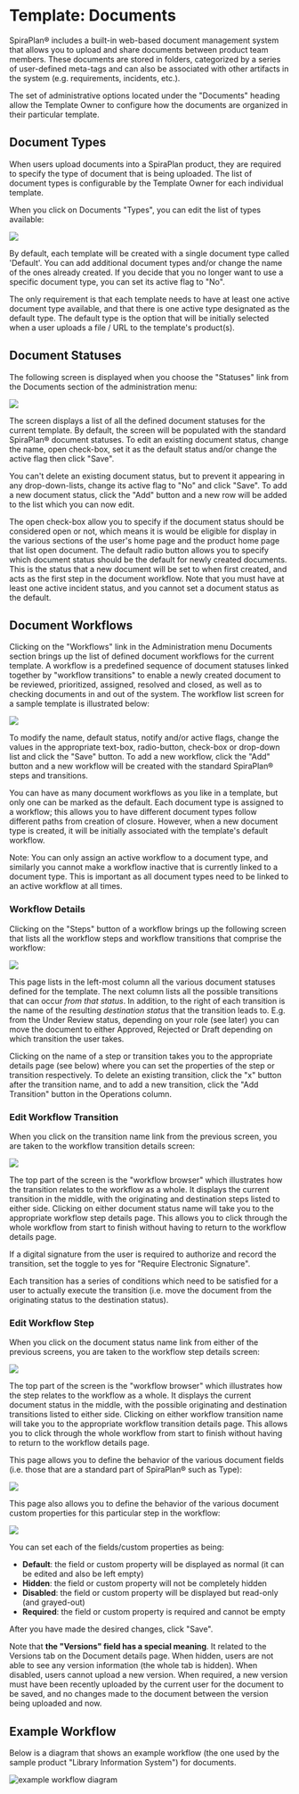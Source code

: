 # Template: Documents

SpiraPlan® includes a built-in web-based document management system that allows you to upload and share documents between product team members. These documents are stored in folders, categorized by a series of user-defined meta-tags and can also be associated with other artifacts in the system (e.g. requirements, incidents, etc.).

The set of administrative options located under the "Documents" heading allow the Template Owner to configure how the documents are organized in their particular template.


## Document Types

When users upload documents into a SpiraPlan product, they are required to specify the type of document that is being uploaded. The list of document types is configurable by the Template Owner for each individual template.

When you click on Documents "Types", you can edit the list of types available:

![](img/Template_Documents_128.png)

By default, each template will be created with a single document type called 'Default'. You can add additional document types and/or change the name of the ones already created. If you decide that you no longer want to use a specific document type, you can set its active flag to "No".

The only requirement is that each template needs to have at least one active document type available, and that there is one active type designated as the default type. The default type is the option that will be initially selected when a user uploads a file / URL to the template's product(s).


## Document Statuses

The following screen is displayed when you choose the "Statuses" link from the Documents section of the administration menu:

![](img/Template_Documents_129.png)

The screen displays a list of all the defined document statuses for the current template. By default, the screen will be populated with the standard SpiraPlan® document statuses. To edit an existing document status, change the name, open check-box, set it as the default status and/or change the active flag then click "Save".

You can't delete an existing document status, but to prevent it appearing in any drop-down-lists, change its active flag to "No" and click "Save". To add a new document status, click the "Add" button and a new row will be added to the list which you can now edit.

The open check-box allow you to specify if the document status should be considered open or not, which means it is would be eligible for display in the various sections of the user's home page and the product home page that list open document. The default radio button allows you to specify which document status should be the default for newly created documents. This is the status that a new document will be set to when first created, and acts as the first step in the document workflow. Note that you must have at least one active incident status, and you cannot set a document status as the default.


## Document Workflows

Clicking on the "Workflows" link in the Administration menu Documents section brings up the list of defined document workflows for the current template. A workflow is a predefined sequence of document statuses linked together by "workflow transitions" to enable a newly created document to be reviewed, prioritized, assigned, resolved and closed, as well as to checking documents in and out of the system. The workflow list screen for a sample template is illustrated below:

![](img/Template_Documents_130.png)

To modify the name, default status, notify and/or active flags, change the values in the appropriate text-box, radio-button, check-box or drop-down list and click the "Save" button. To add a new workflow, click the "Add" button and a new workflow will be created with the standard SpiraPlan® steps and transitions.

You can have as many document workflows as you like in a template, but only one can be marked as the default. Each document type is assigned to a workflow; this allows you to have different document types follow different paths from creation of closure. However, when a new document type is created, it will be initially associated with the template's default workflow.

Note: You can only assign an active workflow to a document type, and similarly you cannot make a workflow inactive that is currently linked to a document type. This is important as all document types need to be linked to an active workflow at all times.


### Workflow Details

Clicking on the "Steps" button of a workflow brings up the following screen that lists all the workflow steps and workflow transitions that comprise the workflow:

![](img/Template_Documents_131.png)

This page lists in the left-most column all the various document statuses defined for the template. The next column lists all the possible transitions that can occur *from that status*. In addition, to the right of each transition is the name of the resulting *destination status* that the transition leads to. E.g. from the Under Review status, depending on your role (see later) you can move the document to either Approved, Rejected or Draft depending on which transition the user takes.

Clicking on the name of a step or transition takes you to the appropriate details page (see below) where you can set the properties of the step or transition respectively. To delete an existing transition, click the "x" button after the transition name, and to add a new transition, click the "Add Transition" button in the Operations column.


### Edit Workflow Transition

When you click on the transition name link from the previous screen, you are taken to the workflow transition details screen:

![](img/Template_Documents_132.png)

The top part of the screen is the "workflow browser" which illustrates how the transition relates to the workflow as a whole. It displays the current transition in the middle, with the originating and destination steps listed to either side. Clicking on either document status name will take you to the appropriate workflow step details page. This allows you to click through the whole workflow from start to finish without having to return to the workflow details page.

If a digital signature from the user is required to authorize and record the transition, set the toggle to yes for "Require Electronic Signature".

Each transition has a series of conditions which need to be satisfied for a user to actually execute the transition (i.e. move the document from the originating status to the destination status).


### Edit Workflow Step

When you click on the document status name link from either of the previous screens, you are taken to the workflow step details screen:

![](img/Template_Documents_133.png)

The top part of the screen is the "workflow browser" which illustrates how the step relates to the workflow as a whole. It displays the current document status in the middle, with the possible originating and destination transitions listed to either side. Clicking on either workflow transition name will take you to the appropriate workflow transition details page. This allows you to click through the whole workflow from start to finish without having to return to the workflow details page.

This page allows you to define the behavior of the various document fields (i.e. those that are a standard part of SpiraPlan® such as Type):

![](img/Template_Documents_134.png)

This page also allows you to define the behavior of the various document custom properties for this particular step in the workflow:

![](img/Template_Documents_135.png)

You can set each of the fields/custom properties as being:

- **Default**: the field or custom property will be displayed as normal (it can be edited and also be left empty)
- **Hidden**: the field or custom property will not be completely hidden
- **Disabled**: the field or custom property will be displayed but read-only (and grayed-out)
- **Required**: the field or custom property is required and cannot be empty

After you have made the desired changes, click "Save".

Note that **the "Versions" field has a special meaning**. It related to the Versions tab on the Document details page. When hidden, users are not able to see any version information (the whole tab is hidden). When disabled, users cannot upload a new version. When required, a new version must have been recently uploaded by the current user for the document to be saved, and no changes made to the document between the version being uploaded and now.  

## Example Workflow
Below is a diagram that shows an example workflow (the one used by the sample product "Library Information System") for documents.

![example workflow diagram](img/Template_Documents_WorkflowDiagram.png)